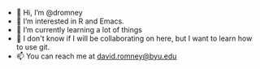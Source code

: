 - 👋 Hi, I’m @dromney
- 👀 I’m interested in R and Emacs.
- 🌱 I’m currently learning a lot of things
- 💞️ I don't know if I will be collaborating on here, but I want to learn how to use git.
- 📫 You can reach me at david.romney@byu.edu

<!---
dromney/dromney is a ✨ special ✨ repository because its `README.md` (this file) appears on your GitHub profile.
You can click the Preview link to take a look at your changes.
--->

